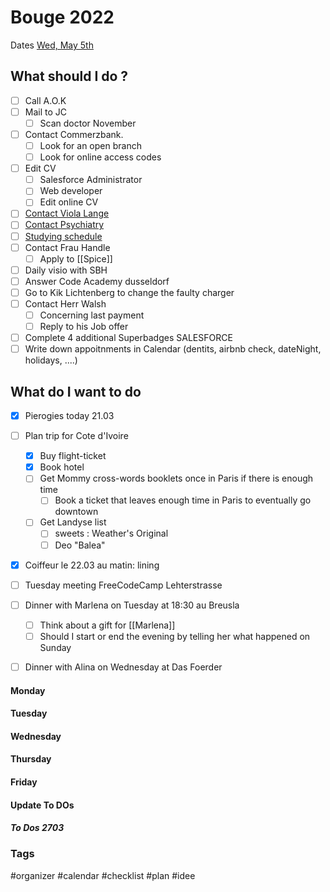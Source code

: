 # Bouge 2022
Dates
[Wed, May 5th](04052022) 
## What should I do ?
- [ ] Call A.O.K
- [ ] Mail to JC
  - [ ] Scan doctor November 
- [ ] Contact Commerzbank. 
  - [ ] Look for an open branch
  - [ ] Look for online access codes
- [ ] Edit CV
  - [ ] Salesforce Administrator
  - [ ] Web developer
  - [ ] Edit online CV 
- [ ] [Contact Viola Lange](Adress_Book)
- [ ] [Contact Psychiatry](Adress_Book)
- [ ]  [Studying schedule](Studies)
- [ ] Contact Frau Handle
  - [ ] Apply to [[Spice]]
- [ ] Daily visio with SBH
- [ ] Answer Code Academy dusseldorf
- [ ] Go to Kik Lichtenberg to change the faulty charger
- [ ] Contact Herr Walsh
  - [ ] Concerning last payment
  - [ ] Reply to his Job offer 
- [ ] Complete 4 additional Superbadges SALESFORCE
- [ ] Write down appoitnments in Calendar (dentits, airbnb check, dateNight, holidays, ....)

## What do I want to do
- [x] Pierogies today 21.03
- [ ] Plan trip for Cote d'Ivoire
  - [x] Buy flight-ticket
  - [x] Book hotel
  - [ ] Get Mommy cross-words booklets once in Paris if there is enough time
    - [ ] Book a ticket that leaves enough time in Paris to eventually go downtown 
  - [ ] Get Landyse list
    - [ ] sweets : Weather's Original
    - [ ] Deo "Balea"
- [x] Coiffeur le 22.03 au matin: lining
- [ ] Tuesday meeting FreeCodeCamp Lehterstrasse
- [ ] Dinner with Marlena on Tuesday at 18:30 au Breusla
  - [ ] Think about a gift for [[Marlena]] 
  - [ ] Should I start or end the evening by telling her what happened on Sunday
- [ ] Dinner with Alina on Wednesday at Das Foerder 


#### Monday

#### Tuesday

#### Wednesday

#### Thursday

#### Friday

#### Update To DOs 
##### To Dos 2703
### Tags
#organizer #calendar #checklist #plan #idee

